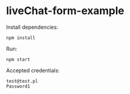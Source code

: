 # liveChat-form-example
Install dependencies:
```
npm install
```

Run:
```
npm start
```

Accepted credentials:
```
test@test.pl
Password1
```